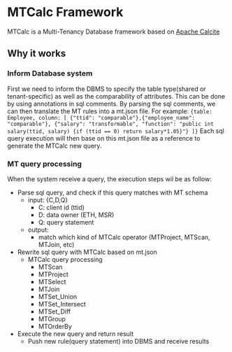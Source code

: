 # MTCalc Framework

MTCalc is a Multi-Tenancy Database framework based on [Apache Calcite](https://calcite.incubator.apache.org/)

## Why it works

### Inform Database system
First we need to inform the DBMS to specify the table type(shared or tenant-specific) as well as the comparability of attributes.
This can be done by using annotations in sql comments. By parsing the sql comments, we can then translate the MT rules into a mt.json file.
 For example:
               ```
               {table: Employee,
               column: [
               {"ttid": "comparable"},{"employee_name": "comparable"},
               {"salary": "transformable", "function": "public int salary(ttid, salary) {if (ttid == 0) return salary*1.05}"}
               ]}
               ```
 Each sql query execution will then base on this mt.json file as a reference to generate the MTCalc new query.

### MT query processing
When the system receive a query, the execution steps wil be as follow:
   * Parse sql query, and check if this query matches with MT schema
       * input: {C,D,Q}
           * C: client id (ttid)
           * D: data owner (ETH, MSR)
           * Q: query statement
       * output:
           * match which kind of MTCalc operator (MTProject, MTScan, MTJoin, etc)
   * Rewrite sql query with MTCalc based on mt.json
       * MTCalc query processing
           * MTScan
           * MTProject
           * MTSelect
           * MTJoin
           * MTSet_Union
           * MTSet_Intersect
           * MTSet_Diff
           * MTGroup
           * MTOrderBy
   * Execute the new query and return result
       * Push new rule(query statement) into DBMS and receive results
